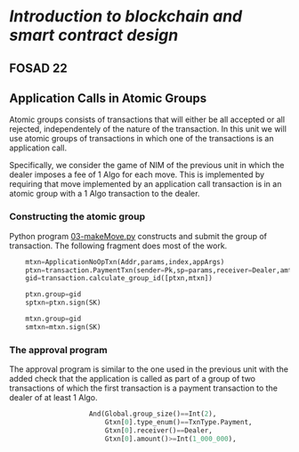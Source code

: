 # *Introduction to blockchain and smart contract design*
## FOSAD 22 ##

## Application Calls in Atomic Groups ##

Atomic groups consists of transactions that will either be all accepted
or all rejected, independentely of the nature of the transaction.
In this unit we will use atomic groups of transactions in which 
one of the transactions is an application call.

Specifically, we consider the game of NIM of the previous unit in which
the dealer imposes a fee of 1 Algo for each move. This is implemented
by requiring that move implemented by an application call transaction is
in an atomic group with a 1 Algo transaction to the dealer.

### Constructing the atomic group ###
Python program [03-makeMove.py](03-makeMove.py) constructs and submit
the group of transaction. The following fragment does most of the work.

```python
    mtxn=ApplicationNoOpTxn(Addr,params,index,appArgs)
    ptxn=transaction.PaymentTxn(sender=Pk,sp=params,receiver=Dealer,amt=1_000_000)
    gid=transaction.calculate_group_id([ptxn,mtxn])

    ptxn.group=gid
    sptxn=ptxn.sign(SK)

    mtxn.group=gid
    smtxn=mtxn.sign(SK)
```


### The approval program ###
The approval program is similar to the one used in the previous unit
with the added check that the application is called as part
of a group of two transactions of which the first transaction
is a payment transaction to the dealer of at least 1 Algo.

```python
                    And(Global.group_size()==Int(2),
                        Gtxn[0].type_enum()==TxnType.Payment,
                        Gtxn[0].receiver()==Dealer,
                        Gtxn[0].amount()>=Int(1_000_000),
```
